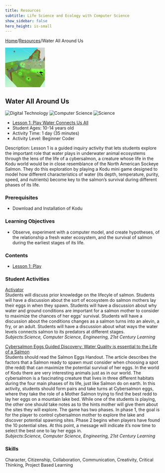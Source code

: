 ```yaml
---
title: Resources
subtitle: Life Science and Ecology with Computer Science
show_sidebar: false
hero_height: is-small
---
```


[Home](..)/[Resources](.)/Water All Around Us

[![](water_all_around_us.png)](https://worlds.kodugamelab.com/world/PsRcFpC7NkizkBigOlk7lQ==)

## Water All Around Us
![Digital Technology](dt.png) ![Computer Science](cs.png) ![Science](s.png)

* [Lesson 1: Play Water Connects Us All](water_all_around_us.pdf#page=4)
* Student Ages: 10-14 years old
* Activity Time: 1 day (35 minutes) 
* Activity Level: Beginner Coder

Description: Lesson 1 is a guided inquiry activity that lets students explore the important role that water plays in underwater animal ecosystems through the lens of the life of a cybersalmon, a creature whose life in the Kodu world would be in close resemblance of the North American Sockeye Salmon. They do this exploration by playing a Kodu mini game designed to model how different characteristics of water (its depth, temperature, purity, speed, and nutrients) become key to the salmon’s survival during different phases of its life.

### Prerequisites
* Download and Installation of Kodu

### Learning Objectives
* Observe, experiment with a computer model, and create hypotheses, of the relationship a fresh water ecosystem, and the survival of salmon during the earliest stages of its life.

### Contents
* [Lesson 1: Play](water_all_around_us.pdf#page=4)

### Student Activities
[Activator](water_all_around_us.pdf#page=4)<br>
Students will discuss prior knowledge on the lifecyle of salmon. Students will have a discussion about the sort of ecosystem do salmon mothers lay their eggs in when they spawn. Students will have a discussion about why water and ground conditions are important for a salmon mother to consider to maximize the chances of her eggs’ survival. Students will have a discussion about the conditions changes as a salmon turns into an alevin, a fry, or an adult. Students will have a discussion about what ways the water levels connects salmon to its predators at different stages.<br>
*Subjects:Science, Computer Science, Engineering, 21st Century Learning*

[Cybersalmon Eggs Guided Discovery: Water Quality is essential to the Life of a Salmon](water_all_around_us.pdf#page=4)<br>
Students should read the Salmon Eggs Handout. The article describes the factors that a Salmon ready to spawn must consider when choosing a spot (the redd) that can maximize the potential survival of her eggs. In the world of Kodu there are very interesting animals just as in our world. The cybersalmon is a fascinating creature that lives in three different habitats during the four main phases of its life, just like Salmon do on earth. In this activity, students should form pairs and take turns at Cybersalmon eggs, where they take the role of a Mother Salmon trying to find the best redd to lay her eggs on a mountain lake bed. While one of the students is playing, the other one should take notes as to the hints mother will give them about the sites they will explore. The game has two phases. In phase 1, the goal is for the player to control cybersalmon mother to explore the lake and discover potential spawning sites. Phase 2 begins when players have found the 10 potential sites. At this point, a message will indicate it’s now time to select the best one to lay her eggs in.<br> 
*Subjects:Science, Computer Science, Engineering, 21st Century Learning*

### Skills
Character,
Citizenship,
Collaboration,
Communication,
Creativity,
Critical Thinking,
Project Based Learning